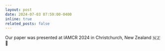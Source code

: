 ```yaml
---
layout: post
date: 2024-07-03 07:59:00-0400
inline: true
related_posts: false
---
```


Our paper was presented at IAMCR 2024 in Christchurch, New Zealand 🇳🇿 🎉
